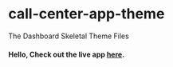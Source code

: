# call-center-app-theme

   The Dashboard Skeletal Theme Files

#### Hello, Check out the live app [here](https://ramya-brs.github.io/CallCenter-App-Theme/).
